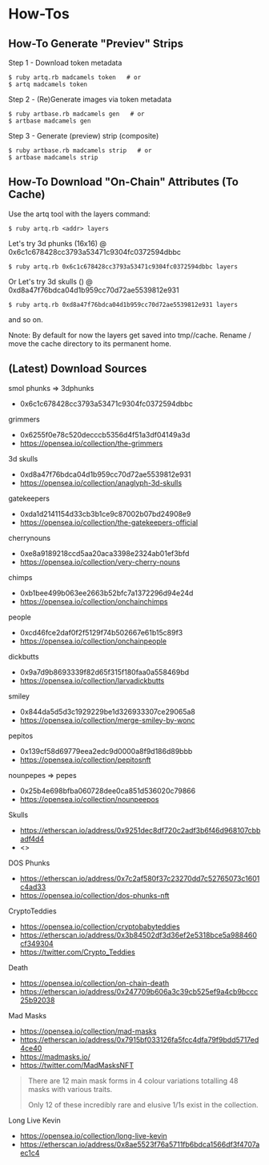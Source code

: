 # How-Tos


## How-To Generate "Previev" Strips

Step 1 - Download token metadata

    $ ruby artq.rb madcamels token   # or
    $ artq madcamels token


Step 2 - (Re)Generate images via token metadata

    $ ruby artbase.rb madcamels gen   # or
    $ artbase madcamels gen


Step 3 - Generate (preview) strip (composite)

    $ ruby artbase.rb madcamels strip   # or
    $ artbase madcamels strip




## How-To Download "On-Chain" Attributes (To Cache)

Use the artq tool with the layers command:

    $ ruby artq.rb <addr> layers

Let's try 3d phunks (16x16) @ 0x6c1c678428cc3793a53471c9304fc0372594dbbc

    $ ruby artq.rb 0x6c1c678428cc3793a53471c9304fc0372594dbbc layers

Or Let's try 3d skulls () @
0xd8a47f76bdca04d1b959cc70d72ae5539812e931

    $ ruby artq.rb 0xd8a47f76bdca04d1b959cc70d72ae5539812e931 layers

and so on.

Nnote: By default for now the layers
get saved into tmp/<addr>/cache.
Rename / move the cache directory to its permanent home.





## (Latest) Download Sources

smol phunks  => 3dphunks
- 0x6c1c678428cc3793a53471c9304fc0372594dbbc


grimmers
- 0x6255f0e78c520decccb5356d4f51a3df04149a3d
- https://opensea.io/collection/the-grimmers

3d skulls
- 0xd8a47f76bdca04d1b959cc70d72ae5539812e931
- https://opensea.io/collection/anaglyph-3d-skulls

gatekeepers
- 0xda1d2141154d33cb3b1ce9c87002b07bd24908e9
- https://opensea.io/collection/the-gatekeepers-official

cherrynouns
- 0xe8a9189218ccd5aa20aca3398e2324ab01ef3bfd
- https://opensea.io/collection/very-cherry-nouns

chimps
- 0xb1bee499b063ee2663b52bfc7a1372296d94e24d
- https://opensea.io/collection/onchainchimps

people
- 0xcd46fce2daf0f2f5129f74b502667e61b15c89f3
- https://opensea.io/collection/onchainpeople

dickbutts
- 0x9a7d9b8693339f82d65f315f180faa0a558469bd
- https://opensea.io/collection/larvadickbutts

smiley
- 0x844da5d5d3c1929229be1d326933307ce29065a8
- https://opensea.io/collection/merge-smiley-by-wonc

pepitos
- 0x139cf58d69779eea2edc9d0000a8f9d186d89bbb
- https://opensea.io/collection/pepitosnft

nounpepes  => pepes
- 0x25b4e698bfba060728dee0ca851d536020c79866
- https://opensea.io/collection/nounpeepos


Skulls
- <https://etherscan.io/address/0x9251dec8df720c2adf3b6f46d968107cbbadf4d4>
- <>


DOS Phunks
- <https://etherscan.io/address/0x7c2af580f37c23270dd7c52765073c1601c4ad33>
- <https://opensea.io/collection/dos-phunks-nft>


CryptoTeddies
- <https://opensea.io/collection/cryptobabyteddies>
- <https://etherscan.io/address/0x3b84502df3d36ef2e5318bce5a988460cf349304>
- <https://twitter.com/Crypto_Teddies>


Death
- <https://opensea.io/collection/on-chain-death>
- <https://etherscan.io/address/0x247709b606a3c39cb525ef9a4cb9bccc25b92038>



Mad Masks
- <https://opensea.io/collection/mad-masks>
- <https://etherscan.io/address/0x7915bf033126fa5fcc4dfa79f9bdd5717ed4ce40>
- <https://madmasks.io/>
- <https://twitter.com/MadMasksNFT>

> There are 12 main mask forms in 4 colour variations totalling 48 masks with various traits.
>
> Only 12 of these incredibly rare and elusive 1/1s exist in the collection.


Long Live Kevin
- <https://opensea.io/collection/long-live-kevin>
- <https://etherscan.io/address/0x8ae5523f76a5711fb6bdca1566df3f4707aec1c4>


